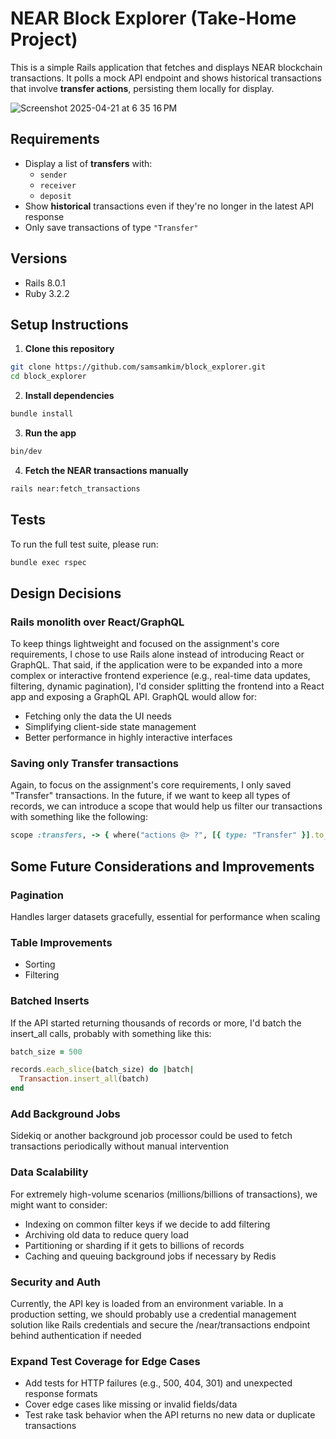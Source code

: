 # NEAR Block Explorer (Take-Home Project)

This is a simple Rails application that fetches and displays NEAR blockchain transactions. It polls a mock API endpoint and shows historical transactions that involve **transfer actions**, persisting them locally for display.

![Screenshot 2025-04-21 at 6 35 16 PM](https://github.com/user-attachments/assets/e49dee5a-93dc-44d6-b93d-9d5fdf00d35e)

## Requirements
- Display a list of **transfers** with:
  - `sender`
  - `receiver`
  - `deposit`
- Show **historical** transactions even if they're no longer in the latest API response
- Only save transactions of type `"Transfer"`


## Versions
- Rails 8.0.1
- Ruby 3.2.2


## Setup Instructions

1. **Clone this repository**
```bash
git clone https://github.com/samsamkim/block_explorer.git
cd block_explorer
```

2. **Install dependencies**
```bash
bundle install
```

3. **Run the app**
```bash
bin/dev
```

4. **Fetch the NEAR transactions manually**
```bash
rails near:fetch_transactions
```


## Tests
To run the full test suite, please run:

```bash
bundle exec rspec
```


## Design Decisions

### Rails monolith over React/GraphQL
To keep things lightweight and focused on the assignment's core requirements, I chose to use Rails alone instead of introducing React or GraphQL. That said, if the application were to be expanded into a more complex or interactive frontend experience (e.g., real-time data updates, filtering, dynamic pagination), I'd consider splitting the frontend into a React app and exposing a GraphQL API. GraphQL would allow for:

- Fetching only the data the UI needs
- Simplifying client-side state management
- Better performance in highly interactive interfaces

### Saving only Transfer transactions
Again, to focus on the assignment's core requirements, I only saved "Transfer" transactions. In the future, if we want to keep all types of records, we can introduce a scope that would help us filter our transactions with something like the following:

```ruby
scope :transfers, -> { where("actions @> ?", [{ type: "Transfer" }].to_json) }
```


## Some Future Considerations and Improvements
### Pagination
Handles larger datasets gracefully, essential for performance when scaling

### Table Improvements
- Sorting
- Filtering

### Batched Inserts
If the API started returning thousands of records or more, I'd batch the insert_all calls, probably with something like this:

```ruby
batch_size = 500

records.each_slice(batch_size) do |batch|
  Transaction.insert_all(batch)
end
```

### Add Background Jobs
Sidekiq or another background job processor could be used to fetch transactions periodically without manual intervention

### Data Scalability
For extremely high-volume scenarios (millions/billions of transactions), we might want to consider:
- Indexing on common filter keys if we decide to add filtering
- Archiving old data to reduce query load
- Partitioning or sharding if it gets to billions of records
- Caching and queuing background jobs if necessary by Redis

### Security and Auth
Currently, the API key is loaded from an environment variable. In a production setting, we should probably use a credential management solution like Rails credentials and secure the /near/transactions endpoint behind authentication if needed

### Expand Test Coverage for Edge Cases
- Add tests for HTTP failures (e.g., 500, 404, 301) and unexpected response formats
- Cover edge cases like missing or invalid fields/data
- Test rake task behavior when the API returns no new data or duplicate transactions
